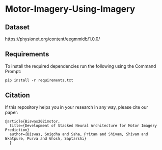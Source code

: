## <h1>Motor-Imagery-Using-Imagery</h1>
## Dataset
https://physionet.org/content/eegmmidb/1.0.0/

## Requirements

To install the required dependencies run the following using the Command Prompt:

`pip install -r requirements.txt`

## Citation 
If this repository helps you in your research in any way, please cite our paper:

```
@article{Biswas2021motor,
  title={Development of Stacked Neural Architecture for Motor Imagery Prediction}
  author={Biswas, Snigdha and Saha, Pritam and Shivam, Shivam and Ekatpure, Purva and Ghosh, Saptarshi}
  }
```
